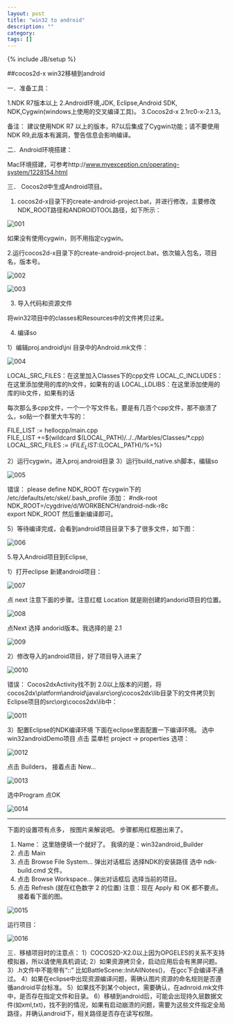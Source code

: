 ```yaml
---
layout: post
title: "win32 to android"
description: ""
category: 
tags: []
---
```

{% include JB/setup %}

##cocos2d-x win32移植到android

一．准备工具：

1.NDK R7版本以上
2.Android环境,JDK, Eclipse,Android SDK, NDK,Cygwin(windows上使用的交叉编译工具)。
3.Cocos2d-x 2.1rc0-x-2.1.3。

备注： 建议使用NDK R7 以上的版本，R7以后集成了Cygwin功能；请不要使用NDK R9,此版本有漏洞，警告信息会影响编译。

二．Android环境搭建：

Mac环境搭建，可参考http://www.myexception.cn/operating-system/1228154.html


三． Cocos2d中生成Android项目。

1. cocos2d-x目录下的create-android-project.bat，并进行修改，主要修改NDK_ROOT路径和ANDROIDTOOL路径，如下所示： 


![001](https://github.com/sanyuancap/myBlogPic/blob/master/win32-to-android/win32-to-android-001.png)


如果没有使用cygwin，则不用指定cygwin。


2.运行cocos2d-x目录下的create-android-project.bat，依次输入包名，项目名，版本号。

![002](https://github.com/sanyuancap/myBlogPic/blob/master/win32-to-android/win32-to-android-002.png)

![003](https://github.com/sanyuancap/myBlogPic/blob/master/win32-to-android/win32-to-android-003.png)


3. 导入代码和资源文件

将win32项目中的classes和Resources中的文件拷贝过来。

4. 编译so

1）编辑proj.android\jni 目录中的Android.mk文件：



![004](https:/revolunet-logo/github.com/sanyuancap/myBlogPic/blob/master/win32-to-android/win32-to-android-004.png)



LOCAL_SRC_FILES：在这里加入Classes下的cpp文件
LOCAL_C_INCLUDES：在这里添加使用的库的h文件，如果有的话
LOCAL_LDLIBS：在这里添加使用的库的lib文件，如果有的话


每次那么多cpp文件，一个一个写文件名，要是有几百个cpp文件，那不崩溃了么，so贴一个群里大牛写的：



FILE_LIST := hellocpp/main.cpp  
FILE_LIST +=$(wildcard $(LOCAL_PATH)/../../Marbles/Classes/*.cpp)  
LOCAL_SRC_FILES := $(FILE_LIST:$(LOCAL_PATH)/%=%)  



2）运行cygwin，进入proj.android目录
3）运行build_native.sh脚本，编辑so



![005](https://github.com/sanyuancap/myBlogPic/blob/master/win32-to-android/win32-to-android-005.png)


错误：
please define NDK_ROOT
在cygwin下的 /etc/defaults/etc/skel/.bash_profile
添加：
#ndk-root  
NDK_ROOT=/cygdrive/d/WORKBENCH/android-ndk-r8c  
export NDK_ROOT
然后重新编译即可。



5）等待编译完成，会看到android项目目录下多了很多文件，如下图：



![006](https://github.com/sanyuancap/myBlogPic/blob/master/win32-to-android/win32-to-android-006.png)



5.导入Android项目到Eclipse,


1）打开eclipse  新建android项目：


![007](https://github.com/sanyuancap/myBlogPic/blob/master/win32-to-android/win32-to-android-007.png)


点 next  注意下面的步骤。注意红框 Location 就是刚创建的andorid项目的位置。


![008](https://github.com/sanyuancap/myBlogPic/blob/master/win32-to-android/win32-to-android-008.png)


点Next 选择 andorid版本。我选择的是 2.1



![009](https://github.com/sanyuancap/myBlogPic/blob/master/win32-to-android/win32-to-android-009.png)


2）修改导入的android项目，好了项目导入进来了



![0010](https://github.com/sanyuancap/myBlogPic/blob/master/win32-to-android/win32-to-android-0010.png)


错误：
Cocos2dxActivity找不到
2.0以上版本的问题，将cocos2dx\platform\android\java\src\org\cocos2dx\lib目录下的文件拷贝到Eclipse项目的src\org\cocos2dx\lib中：


![0011](https://github.com/sanyuancap/myBlogPic/blob/master/win32-to-android/win32-to-android-0011.png)

3）配置Eclipse的NDK编译环境
下面在eclipse里面配置一下编译环境。
选中  win32androidDemo项目  点击 菜单栏 project -> properties 选项：



![0012](https://github.com/sanyuancap/myBlogPic/blob/master/win32-to-android/win32-to-android-0012.png)


点击 Builders， 接着点击 New...


![0013](https://github.com/sanyuancap/myBlogPic/blob/master/win32-to-android/win32-to-android-0013.png)


选中Program  点OK


![0014](https://github.com/sanyuancap/myBlogPic/blob/master/win32-to-android/win32-to-android-0014.png)


-------------------------------------------------------------------
下面的设置项有点多， 按图片来解说吧。  步骤都用红框圈出来了。
1. Name：  这里随便填一个就好了。 我填的是：win32android_Builder
2. 点击 Main
3. 点击  Browse File System...      弹出对话框后 选择NDK的安装路径 选中 ndk-build.cmd 文件。
4. 点击  Browse Workspace...      弹出对话框后 选择当前的项目。
5. 点击 Refresh (就在红色数字 2 的位置)
注意：现在  Apply  和   OK 都不要点。接着看下面的图。



![0015](https://github.com/sanyuancap/myBlogPic/blob/master/win32-to-android/win32-to-android-0015.png)



运行项目：




![0016](https://github.com/sanyuancap/myBlogPic/blob/master/win32-to-android/win32-to-android-0016.png)


三．移植项目时的注意点：
1）COCOS2D-X2.0以上因为OPGELES的关系不支持模拟器，所以请使用真机调试;
2）如果资源拷贝全，启动应用后会有黑屏问题。
3）.h文件中不能带有“::” 比如BattleScene::InitAllNotes()， 在gcc下会编译不通过。
4）如果在eclipse中出现资源编译问题，需确认图片资源的命名规则是否遵循android平台标准。
5）如果找不到某个object，需要确认，在adnroid.mk文件中，是否存在指定文件和目录。
6）移植到android后，可能会出现持久层数据文件(如xml,txt)，找不到的情况，如果有启动崩溃的问题，需要为这些文件指定全局路径，并确认android下，相关路径是否存在读写权限。




